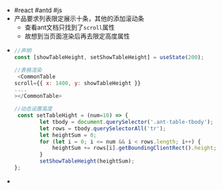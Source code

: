 - #react #antd #js
- 产品要求列表限定展示十条，其他的添加滚动条
	- 查看ant文档只找到了`scroll`属性
	- 故想到当页面渲染后再去限定高度属性
- ```js
  //声明
  const [showTableHeight, setShowTableHeight] = useState(200);
  
  //表格渲染
   <CommonTable
  scroll={{ x: 1400, y: showTableHeight }}
  ....
  ></CommonTable>
  
  //动态设置高度
   const setTableHight = (num=10) => {
          let tbody = document.querySelector('.ant-table-tbody');
          let rows = tbody.querySelectorAll('tr');
          let heightSum = 0;
          for (let i = 0; i <= num && i < rows.length; i++) {
              heightSum += rows[i].getBoundingClientRect().height;
          }
          setShowTableHeight(heightSum);
  };
  ```
-
